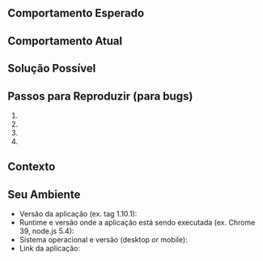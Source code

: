 ## Comportamento Esperado
<!--- Se você está descrevendo um bug, conte o quê deveria acontecer -->
<!--- Se você está sugerindo uma mudança ou melhoria, conte como isso deveria funcionar -->

## Comportamento Atual
<!--- Se descrevendo um bug, conte como deveria funcionar através do comportamento esperado  -->
<!--- Se sugerindo uma mudança ou melhoria, explique a diferença para o comportamento atual -->

## Solução Possível
<!--- Não obrigatório, mas, sugira uma correção em caso de bug -->
<!--- Ou uma ideia de implementar em caso de melhoria ou mudança -->

## Passos para Reproduzir (para bugs)
1.
2.
3.
4.

## Contexto
<!--- Como está issue pode melhorar o sistema de alguma forma -->

## Seu Ambiente
* Versão da aplicação (ex. tag 1.10.1):
* Runtime e versão onde a aplicação está sendo executada (ex. Chrome 39, node.js 5.4):
* Sistema operacional e versão (desktop or mobile):
* Link da aplicação:
